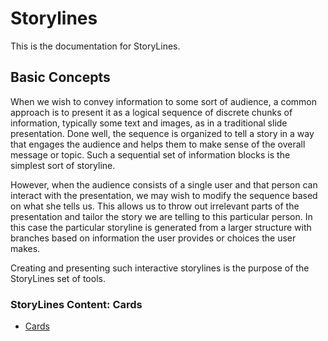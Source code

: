 # Storylines
This is the documentation for StoryLines.

## Basic Concepts

When we wish to convey information to some sort of audience, a common approach is to present it as a logical sequence of discrete chunks of information, typically some text and images, as in a traditional slide presentation. Done well, the sequence is organized to tell a story in a way that engages the audience and helps them to make sense of the overall message or topic. Such a sequential set of information blocks is the simplest sort of storyline.

However, when the audience consists of a single user and that person can interact with the presentation, we may wish to modify the sequence based on what she tells us. This allows us to throw out irrelevant parts of the presentation and tailor the story we are telling to this particular person. In this case the particular storyline is generated from a larger structure with branches based on information the user provides or choices the user makes.

Creating and presenting such interactive storylines is the purpose of the StoryLines set of tools.

### StoryLines Content: Cards


* [Cards](cards.md)
